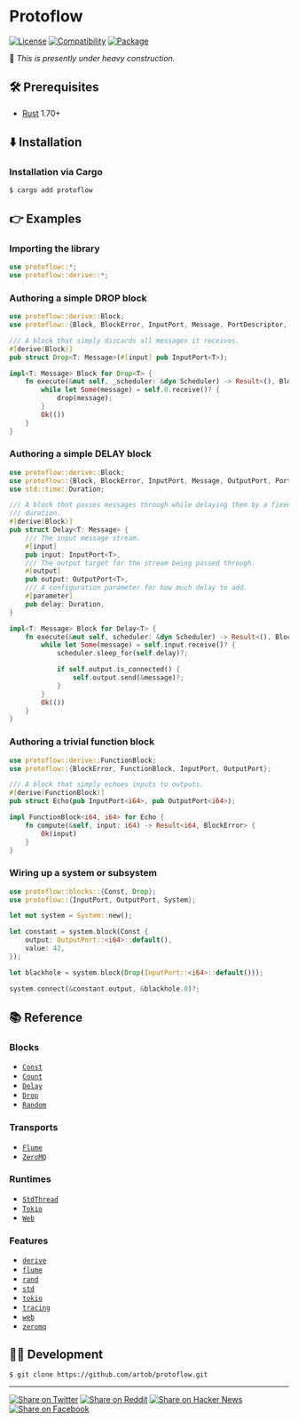 # Protoflow

[![License](https://img.shields.io/badge/license-Public%20Domain-blue.svg)](https://unlicense.org)
[![Compatibility](https://img.shields.io/badge/rust-1.70%2B-blue)](https://rust-lang.org)
[![Package](https://img.shields.io/crates/v/protoflow)](https://crates.io/crates/protoflow)

🚧 _This is presently under heavy construction._

## 🛠️ Prerequisites

- [Rust](https://rust-lang.org) 1.70+

## ⬇️ Installation

### Installation via Cargo

```console
$ cargo add protoflow
```

## 👉 Examples

### Importing the library

```rust
use protoflow::*;
use protoflow::derive::*;
```

### Authoring a simple DROP block

```rust
use protoflow::derive::Block;
use protoflow::{Block, BlockError, InputPort, Message, PortDescriptor, Scheduler};

/// A block that simply discards all messages it receives.
#[derive(Block)]
pub struct Drop<T: Message>(#[input] pub InputPort<T>);

impl<T: Message> Block for Drop<T> {
    fn execute(&mut self, _scheduler: &dyn Scheduler) -> Result<(), BlockError> {
        while let Some(message) = self.0.receive()? {
            drop(message);
        }
        Ok(())
    }
}
```

### Authoring a simple DELAY block

```rust
use protoflow::derive::Block;
use protoflow::{Block, BlockError, InputPort, Message, OutputPort, Port, PortDescriptor, Scheduler};
use std::time::Duration;

/// A block that passes messages through while delaying them by a fixed
/// duration.
#[derive(Block)]
pub struct Delay<T: Message> {
    /// The input message stream.
    #[input]
    pub input: InputPort<T>,
    /// The output target for the stream being passed through.
    #[output]
    pub output: OutputPort<T>,
    /// A configuration parameter for how much delay to add.
    #[parameter]
    pub delay: Duration,
}

impl<T: Message> Block for Delay<T> {
    fn execute(&mut self, scheduler: &dyn Scheduler) -> Result<(), BlockError> {
        while let Some(message) = self.input.receive()? {
            scheduler.sleep_for(self.delay)?;

            if self.output.is_connected() {
                self.output.send(&message)?;
            }
        }
        Ok(())
    }
}
```

### Authoring a trivial function block

```rust
use protoflow::derive::FunctionBlock;
use protoflow::{BlockError, FunctionBlock, InputPort, OutputPort};

/// A block that simply echoes inputs to outputs.
#[derive(FunctionBlock)]
pub struct Echo(pub InputPort<i64>, pub OutputPort<i64>);

impl FunctionBlock<i64, i64> for Echo {
    fn compute(&self, input: i64) -> Result<i64, BlockError> {
        Ok(input)
    }
}
```

### Wiring up a system or subsystem

```rust
use protoflow::blocks::{Const, Drop};
use protoflow::{InputPort, OutputPort, System};

let mut system = System::new();

let constant = system.block(Const {
    output: OutputPort::<i64>::default(),
    value: 42,
});

let blackhole = system.block(Drop(InputPort::<i64>::default()));

system.connect(&constant.output, &blackhole.0)?;
```

## 📚 Reference

### Blocks

- [`Const`](lib/protoflow/src/blocks/const.rs)
- [`Count`](lib/protoflow/src/blocks/count.rs)
- [`Delay`](lib/protoflow/src/blocks/delay.rs)
- [`Drop`](lib/protoflow/src/blocks/drop.rs)
- [`Random`](lib/protoflow/src/blocks/random.rs)

### Transports

- [`Flume`](lib/protoflow/src/transports/flume.rs)
- [`ZeroMQ`](lib/protoflow/src/transports/zeromq.rs)

### Runtimes

- [`StdThread`](lib/protoflow/src/runtimes/std_thread.rs)
- [`Tokio`](lib/protoflow/src/runtimes/tokio.rs)
- [`Web`](lib/protoflow/src/runtimes/web.rs)

### Features

- [`derive`](lib/protoflow/Cargo.toml)
- [`flume`](lib/protoflow/Cargo.toml)
- [`rand`](lib/protoflow/Cargo.toml)
- [`std`](lib/protoflow/Cargo.toml)
- [`tokio`](lib/protoflow/Cargo.toml)
- [`tracing`](lib/protoflow/Cargo.toml)
- [`web`](lib/protoflow/Cargo.toml)
- [`zeromq`](lib/protoflow/Cargo.toml)

## 👨‍💻 Development

```console
$ git clone https://github.com/artob/protoflow.git
```

- - -

[![Share on Twitter](https://img.shields.io/badge/share%20on-twitter-03A9F4?logo=twitter)](https://twitter.com/share?url=https://github.com/artob/protoflow&text=Protoflow)
[![Share on Reddit](https://img.shields.io/badge/share%20on-reddit-red?logo=reddit)](https://reddit.com/submit?url=https://github.com/artob/protoflow&title=Protoflow)
[![Share on Hacker News](https://img.shields.io/badge/share%20on-hacker%20news-orange?logo=ycombinator)](https://news.ycombinator.com/submitlink?u=https://github.com/artob/protoflow&t=Protoflow)
[![Share on Facebook](https://img.shields.io/badge/share%20on-facebook-1976D2?logo=facebook)](https://www.facebook.com/sharer/sharer.php?u=https://github.com/artob/protoflow)
